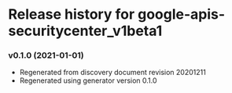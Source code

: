 # Release history for google-apis-securitycenter_v1beta1

### v0.1.0 (2021-01-01)

* Regenerated from discovery document revision 20201211
* Regenerated using generator version 0.1.0


